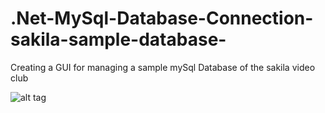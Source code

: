 # .Net-MySql-Database-Connection-sakila-sample-database-
Creating a GUI for managing a sample mySql Database of the sakila video club

![alt tag](https://raw.githubusercontent.com/Obrelix/.Net-MySql-Database-Connection-sakila-sample-database-/master/Schema/saqila.PNG)
